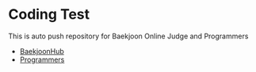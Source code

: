 # Coding Test
This is auto push repository for Baekjoon Online Judge and Programmers 
* [BaekjoonHub](https://www.acmicpc.net)
* [Programmers](https://programmers.co.kr)
